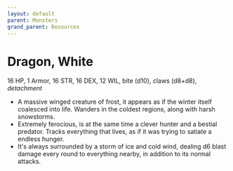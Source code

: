 ```yaml
---
layout: default
parent: Monsters
grand_parent: Resources
---
```


# Dragon, White

16 HP, 1 Armor, 16 STR, 16 DEX, 12 WIL, bite (d10), claws (d8+d8), _detachment_

- A massive winged creature of frost, it appears as if the winter itself coalesced into life. Wanders in the coldest regions, along with harsh snowstorms.
- Extremely ferocious, is at the same time a clever hunter and a bestial predator. Tracks everything that lives, as if it was trying to satiate a endless hunger.
- It's always surrounded by a storm of ice and cold wind, dealing d6 blast damage every round to everything nearby, in addition to its normal attacks.
